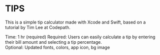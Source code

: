 TIPS
====

This is a simple tip calculator made with Xcode and Swift, based on a tutorial by Tim Lee at Codepath. 

Time: 1 hr (required)
Required: Users can easily calculate a tip by entering their bill amount and selecting a tip percentage.  
Optional: Updated fonts, colors, app icon, bg image


